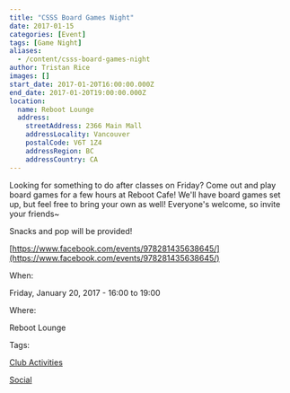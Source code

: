 ```yaml
---
title: "CSSS Board Games Night"
date: 2017-01-15
categories: [Event]
tags: [Game Night]
aliases:
  - /content/csss-board-games-night
author: Tristan Rice
images: []
start_date: 2017-01-20T16:00:00.000Z
end_date: 2017-01-20T19:00:00.000Z
location:
  name: Reboot Lounge
  address:
    streetAddress: 2366 Main Mall
    addressLocality: Vancouver
    postalCode: V6T 1Z4
    addressRegion: BC
    addressCountry: CA
---
```


Looking for something to do after classes on Friday? Come out and play board games for a few hours at Reboot Cafe! We'll have board games set up, but feel free to bring your own as well! Everyone's welcome, so invite your friends~

Snacks and pop will be provided!

[https://www.facebook.com/events/978281435638645/](https://www.facebook.com/events/978281435638645/)

When: 

Friday, January 20, 2017 - 16:00 to 19:00

Where: 

Reboot Lounge

Tags: 

[Club Activities](/club)

[Social](/social)
